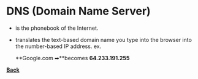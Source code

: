 # DNS (Domain Name Server)
- is the phonebook of the Internet.
- translates the text-based domain name you type into the browser into the number-based IP address.
	ex.
	
	**Google.com ➡**becomes **64.233.191.255**

**[Back](IntroHTML.md)**
